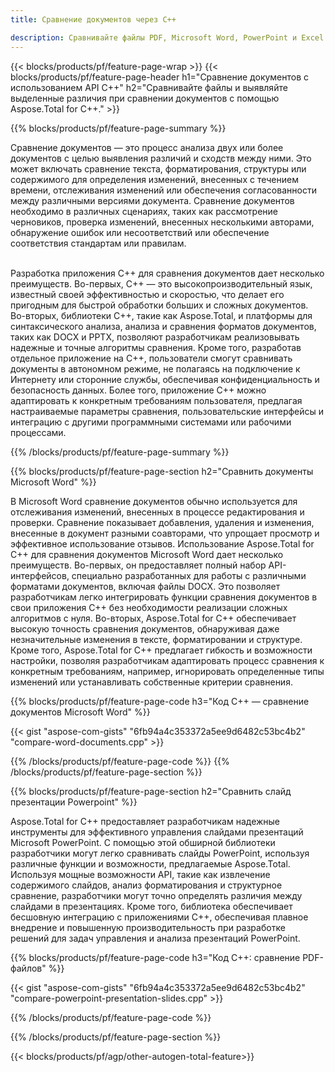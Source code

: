 ```yaml
---
title: Сравнение документов через C++ 

description: Сравнивайте файлы PDF, Microsoft Word, PowerPoint и Excel с помощью приложения C++. Получите выделенные результаты сравнения.
---
```


{{< blocks/products/pf/feature-page-wrap >}}
{{< blocks/products/pf/feature-page-header h1="Сравнение документов с использованием API C++" h2="Сравнивайте файлы и выявляйте выделенные различия при сравнении документов с помощью Aspose.Total for C++." >}}

{{% blocks/products/pf/feature-page-summary %}}

Сравнение документов — это процесс анализа двух или более документов с целью выявления различий и сходств между ними. Это может включать сравнение текста, форматирования, структуры или содержимого для определения изменений, внесенных с течением времени, отслеживания изменений или обеспечения согласованности между различными версиями документа. Сравнение документов необходимо в различных сценариях, таких как рассмотрение черновиков, проверка изменений, внесенных несколькими авторами, обнаружение ошибок или несоответствий или обеспечение соответствия стандартам или правилам.<br /><br />

Разработка приложения C++ для сравнения документов дает несколько преимуществ. Во-первых, C++ — это высокопроизводительный язык, известный своей эффективностью и скоростью, что делает его пригодным для быстрой обработки больших и сложных документов. Во-вторых, библиотеки C++, такие как Aspose.Total, и платформы для синтаксического анализа, анализа и сравнения форматов документов, таких как DOCX и PPTX, позволяют разработчикам реализовывать надежные и точные алгоритмы сравнения. Кроме того, разработав отдельное приложение на C++, пользователи смогут сравнивать документы в автономном режиме, не полагаясь на подключение к Интернету или сторонние службы, обеспечивая конфиденциальность и безопасность данных. Более того, приложение C++ можно адаптировать к конкретным требованиям пользователя, предлагая настраиваемые параметры сравнения, пользовательские интерфейсы и интеграцию с другими программными системами или рабочими процессами.

{{% /blocks/products/pf/feature-page-summary  %}}

{{% blocks/products/pf/feature-page-section  h2="Сравнить документы Microsoft Word" %}}

В Microsoft Word сравнение документов обычно используется для отслеживания изменений, внесенных в процессе редактирования и проверки. Сравнение показывает добавления, удаления и изменения, внесенные в документ разными соавторами, что упрощает просмотр и эффективное использование отзывов. Использование Aspose.Total for C++ для сравнения документов Microsoft Word дает несколько преимуществ. Во-первых, он предоставляет полный набор API-интерфейсов, специально разработанных для работы с различными форматами документов, включая файлы DOCX. Это позволяет разработчикам легко интегрировать функции сравнения документов в свои приложения C++ без необходимости реализации сложных алгоритмов с нуля. Во-вторых, Aspose.Total for C++ обеспечивает высокую точность сравнения документов, обнаруживая даже незначительные изменения в тексте, форматировании и структуре. Кроме того, Aspose.Total for C++ предлагает гибкость и возможности настройки, позволяя разработчикам адаптировать процесс сравнения к конкретным требованиям, например, игнорировать определенные типы изменений или устанавливать собственные критерии сравнения. 

{{% blocks/products/pf/feature-page-code h3="Код C++ — сравнение документов Microsoft Word" %}}

{{< gist "aspose-com-gists" "6fb94a4c353372a5ee9d6482c53bc4b2" "compare-word-documents.cpp" >}}

{{% /blocks/products/pf/feature-page-code  %}}
{{% /blocks/products/pf/feature-page-section %}}

{{% blocks/products/pf/feature-page-section  h2="Сравнить слайд презентации Powerpoint" %}}

Aspose.Total for C++ предоставляет разработчикам надежные инструменты для эффективного управления слайдами презентаций Microsoft PowerPoint. С помощью этой обширной библиотеки разработчики могут легко сравнивать слайды PowerPoint, используя различные функции и возможности, предлагаемые Aspose.Total. Используя мощные возможности API, такие как извлечение содержимого слайдов, анализ форматирования и структурное сравнение, разработчики могут точно определять различия между слайдами в презентациях. Кроме того, библиотека обеспечивает бесшовную интеграцию с приложениями C++, обеспечивая плавное внедрение и повышенную производительность при разработке решений для задач управления и анализа презентаций PowerPoint.

{{% blocks/products/pf/feature-page-code h3="Код C++: сравнение PDF-файлов" %}}

{{< gist "aspose-com-gists" "6fb94a4c353372a5ee9d6482c53bc4b2" "compare-powerpoint-presentation-slides.cpp" >}}

{{% /blocks/products/pf/feature-page-code  %}}

{{% /blocks/products/pf/feature-page-section %}}

{{< blocks/products/pf/agp/other-autogen-total-feature>}}